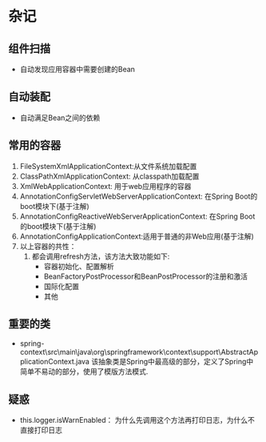 # 杂记
## 组件扫描
+ 自动发现应用容器中需要创建的Bean
## 自动装配
+ 自动满足Bean之间的依赖

## 常用的容器
1. FileSystemXmlApplicationContext:从文件系统加载配置
2. ClassPathXmlApplicationContext: 从classpath加载配置
3. XmlWebApplicationContext: 用于web应用程序的容器
4. AnnotationConfigServletWebServerApplicationContext: 在Spring Boot的boot模块下(基于注解)
5. AnnotationConfigReactiveWebServerApplicationContext: 在Spring Boot的boot模块下(基于注解)
6. AnnotationConfigApplicationContext:适用于普通的非Web应用(基于注解)
7. 以上容器的共性：
    1. 都会调用refresh方法，该方法大致功能如下:
         - 容器初始化、配置解析
         - BeanFactoryPostProcessor和BeanPostProcessor的注册和激活
         - 国际化配置
         - 其他



 ## 重要的类
 + spring-context\src\main\java\org\springframework\context\support\AbstractApplicationContext.java 该抽象类是Spring中最高级的部分，定义了Spring中简单不易动的部分，使用了模版方法模式.        



 ## 疑惑
 + this.logger.isWarnEnabled： 为什么先调用这个方法再打印日志，为什么不直接打印日志
